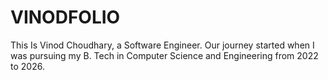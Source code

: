 # VINODFOLIO
This Is Vinod Choudhary, a Software Engineer. Our journey started when I was pursuing my B. Tech in Computer Science and Engineering from 2022 to 2026.
